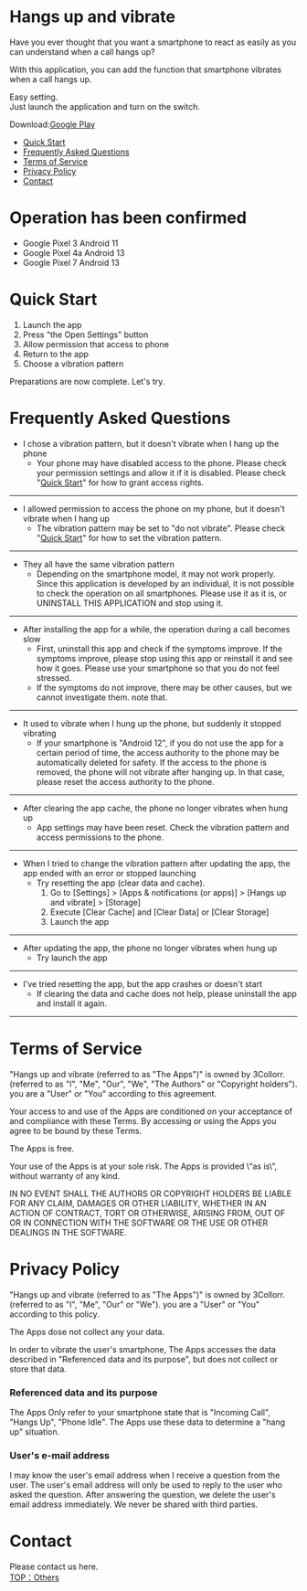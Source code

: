 # Hangs up and vibrate
Have you ever thought that you want a smartphone to react as easily as you can understand when a call hangs up?

With this application, you can add the function that smartphone vibrates when a call hangs up.

Easy setting.  
Just launch the application and turn on the switch.

Download:[Google Play](https://play.google.com/store/apps/details?id=com.boxjar.ichigo)

- <a href="#quick-start">Quick Start</a>
- <a href="#faq">Frequently Asked Questions</a>
- <a href="#terms-of-service">Terms of Service</a>
- <a href="#privacy-policy">Privacy Policy</a>
- <a href="#contact">Contact</a>

# Operation has been confirmed
- Google Pixel 3  Android 11
- Google Pixel 4a Android 13
- Google Pixel 7  Android 13

# <span id="quick-start">Quick Start</span>

1. Launch the app
1. Press "the Open Settings" button
1. Allow permission that access to phone
1. Return to the app
1. Choose a vibration pattern

Preparations are now complete.
Let's try.

# <span id="faq">Frequently Asked Questions</span>

- I chose a vibration pattern, but it doesn't vibrate when I hang up the phone
  - Your phone may have disabled access to the phone. Please check your permission settings and allow it if it is disabled. Please check "<a href="#quick-start">Quick Start</a>" for how to grant access rights.

---

- I allowed permission to access the phone on my phone, but it doesn't vibrate when I hang up
  - The vibration pattern may be set to "do not vibrate". Please check "<a href="#quick-start">Quick Start</a>" for how to set the vibration pattern.

---

- They all have the same vibration pattern
  - Depending on the smartphone model, it may not work properly. Since this application is developed by an individual, it is not possible to check the operation on all smartphones. Please use it as it is, or UNINSTALL THIS APPLICATION and stop using it.

---

- After installing the app for a while, the operation during a call becomes slow
  - First, uninstall this app and check if the symptoms improve. If the symptoms improve, please stop using this app or reinstall it and see how it goes. Please use your smartphone so that you do not feel stressed.
  - If the symptoms do not improve, there may be other causes, but we cannot investigate them. note that.

---

- It used to vibrate when I hung up the phone, but suddenly it stopped vibrating
  - If your smartphone is "Android 12", if you do not use the app for a certain period of time, the access authority to the phone may be automatically deleted for safety. If the access to the phone is removed, the phone will not vibrate after hanging up. In that case, please reset the access authority to the phone.

---

- After clearing the app cache, the phone no longer vibrates when hung up
  - App settings may have been reset. Check the vibration pattern and access permissions to the phone.

---

- When I tried to change the vibration pattern after updating the app, the app ended with an error or stopped launching
  - Try resetting the app (clear data and cache).
    1. Go to [Settings] > [Apps & notifications (or apps)] > [Hangs up and vibrate] > [Storage]
    1. Execute [Clear Cache] and [Clear Data] or [Clear Storage]
    1. Launch the app

---

- After updating the app, the phone no longer vibrates when hung up
  - Try launch the app

---

- I've tried resetting the app, but the app crashes or doesn't start
  - If clearing the data and cache does not help, please uninstall the app and install it again.

---

# <span id="terms-of-service">Terms of Service</span>

"Hangs up and vibrate (referred to as "The Apps")" is owned by 3Collorr. (referred to as "I", "Me", "Our", "We", "The Authors" or "Copyright holders"). you are a "User" or "You" according to this agreement.

Your access to and use of the Apps are conditioned on your acceptance of and compliance with these Terms. By accessing or using the Apps you agree to be bound by these Terms.

The Apps is free.

Your use of the Apps is at your sole risk. The Apps is provided \“as is\”, without warranty of any kind.

IN NO EVENT SHALL THE AUTHORS OR COPYRIGHT HOLDERS BE LIABLE FOR ANY CLAIM, DAMAGES OR OTHER LIABILITY, WHETHER IN AN ACTION OF CONTRACT, TORT OR OTHERWISE, ARISING FROM, OUT OF OR IN CONNECTION WITH THE SOFTWARE OR THE USE OR OTHER DEALINGS IN THE SOFTWARE.

# <span id="privacy-policy">Privacy Policy</span>

"Hangs up and vibrate (referred to as "The Apps")" is owned by 3Collorr. (referred to as "I", "Me", "Our" or "We"). you are a "User" or "You" according to this policy.

The Apps dose not collect any your data.

In order to vibrate the user's smartphone, The Apps accesses the data described in "Referenced data and its purpose", but does not collect or store that data.

### Referenced data and its purpose

The Apps Only refer to your smartphone state that is "Incoming Call", "Hangs Up", "Phone Idle". The Apps use these data to determine a "hang up" situation.

### User's e-mail address

I may know the user's email address when I receive a question from the user. The user's email address will only be used to reply to the user who asked the question. After answering the question, we delete the user's email address immediately. We never be shared with third parties.

# <span id="contact">Contact</span>

Please contact us here.  
[TOP：Others](index.md#others)

